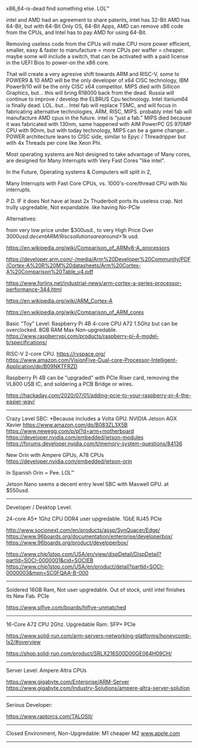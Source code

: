 x86_64-is-dead
find something else. LOL™

intel and AMD had an agreement to share patents, 
intel has 32-Bit
AMD has 64-Bit,
but with 64-Bit Only OS, 64-Bit Apps,
AMD can remove x86 code from the CPUs, and Intel has to pay AMD for using 64-Bit.

Removing useless code from the CPUs will make CPU more power efficient, smaller, easy & faster to manufacture = more CPUs per waffer = cheaper.
maybe some will include a switch, that can be activated with a paid license in the UEFI Bios to power-on the x86 core.

That will create a very agresive shift towards ARM and RISC-V, some to POWER9 & 10
AMD will be the only developer of x64 CISC technology,
IBM Power9/10 will be the only CISC x64 competitor.
MIPS died with Sillicon Graphics, but... this will bring R18000 back from the dead.
Russia will continue to improve / develop the ELBRUS Cpu technology.
Intel itanium64 is finally dead. LOL.
but...
Intel fab will replace TSMC, and will focus in fabricating alternative technologies, ARM, RISC, MIPS.
probably intel fab will manufacture AMD cpus in the future.
intel is "just a fab."
MIPS died because it was fabricated with 130nm, same happened with AIM PowerPC G5 970MP CPU with 90nm,
but with today technology, MIPS can be a game changer...
POWER architecture leans to CISC side, similar to Epyc / Threadripper but with 4x Threads per core like Xeon Phi.

Most operating systems are Not designed to take advantage of Many cores,
are designed for Many Interrupts with Very Fast Cores "like intel". 

In the Future,
Operating systems & Computers will split in 2, 

Many Interrupts with Fast Core CPUs,
vs. 
1000's-core/thread CPU with No interrupts.

P.D. IF it does Not have at least 2x Thuderbolt ports its useless crap. 
Not trully upgredable, Not expandable. like having No-PCIe

Alternatives:

from very low price under $300usd., to very High Price Over $3000usd.
decent ARM / Risc sollutions are around >$1k usd.

https://en.wikipedia.org/wiki/Comparison_of_ARMv8-A_processors

https://developer.arm.com/-/media/Arm%20Developer%20Community/PDF/Cortex-A%20R%20M%20datasheets/Arm%20Cortex-A%20Comparison%20Table_v4.pdf

https://www.forlinx.net/industrial-news/arm-cortex-a-series-processor-performance-344.html

https://en.wikipedia.org/wiki/ARM_Cortex-A

https://en.wikipedia.org/wiki/Comparison_of_ARM_cores



Basic "Toy" Level:
Raspberry Pi 4B
4-core CPU A72 1.5Ghz but can be overclocked.
8GB RAM Max Non-upgredable.
https://www.raspberrypi.com/products/raspberry-pi-4-model-b/specifications/

RISC-V
2-core CPU.
https://rvspace.org/
https://www.amazon.com/VisionFive-Dual-core-Processor-Intelligent-Application/dp/B09NKTFRZD


Raspberry Pi 4B can be "upgraded" with PCIe Riser card,
removing the VL800 USB IC, and soldering a PCB Bridge or wires.

https://hackaday.com/2020/07/01/adding-pcie-to-your-raspberry-pi-4-the-easier-way/

-----

Crazy Level SBC: *Because includes a Volta GPU.
NVIDIA Jetson AGX Xavier
https://www.amazon.com/dp/B083ZL3X5B
https://www.newegg.com/p/pl?d=arm+motherboard
https://developer.nvidia.com/embedded/jetson-modules
https://forums.developer.nvidia.com/t/memory-system-questions/84136

New Orin with Ampere GPUs, A78 CPUs
https://developer.nvidia.com/embedded/jetson-orin

In Spanish Orin = Pee. LOL™

Jetson Nano seems a decent entry level SBC with Maxwell GPU.
at $550usd.

-----

Developer / Desktop Level:

24-core A5* 1Ghz CPU
DDR4 user upgredable.
1GbE RJ45
PCIe

http://www.socionext.com/en/products/assp/SynQuacer/Edge/
https://www.96boards.org/documentation/enterprise/developerbox/
https://www.96boards.org/product/developerbox/

https://www.chip1stop.com/USA/en/view/dispDetail/DispDetail?partId=SOCI-0000001&cid=SOCIEB
https://www.chip1stop.com/USA/en/product/detail?partId=SOCI-0000003&mpn=SC0FQAA-B-000



----------

Soldered 16GB Ram, Not user upgredable.
Out of stock, until intel finishes its New Fab.
PCIe

https://www.sifive.com/boards/hifive-unmatched

---------

16-Core A72 CPU 2Ghz.
Upgredable Ram.
SFP+
PCIe

https://www.solid-run.com/arm-servers-networking-platforms/honeycomb-lx2/#overview

https://shop.solid-run.com/product/SRLX216S00D00GE064H09CH/

--------

Server Level:
Ampere Altra CPUs

https://www.gigabyte.com/Enterprise/ARM-Server
https://www.gigabyte.com/Industry-Solutions/ampere-altra-server-solution

--------

Serious Developer:

https://www.raptorcs.com/TALOSII/

---------

Closed Environment, 
Non-Upgredable:
M1
cheaper M2
www.apple.com

------

